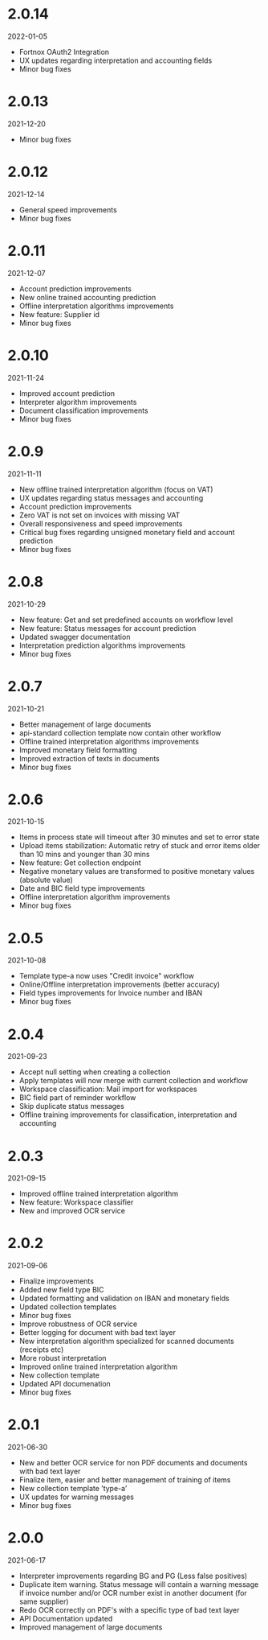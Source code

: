 # 2.0.14

2022-01-05
* Fortnox OAuth2 Integration
* UX updates regarding interpretation and accounting fields
* Minor bug fixes

# 2.0.13

2021-12-20
* Minor bug fixes

# 2.0.12

2021-12-14
* General speed improvements
* Minor bug fixes

# 2.0.11

2021-12-07
* Account prediction improvements
* New online trained accounting prediction 
* Offline interpretation algorithms improvements
* New feature: Supplier id
* Minor bug fixes

# 2.0.10

2021-11-24
* Improved account prediction
* Interpreter algorithm improvements
* Document classification improvements
* Minor bug fixes

# 2.0.9

2021-11-11
* New offline trained interpretation algorithm (focus on VAT)
* UX updates regarding status messages and accounting
* Account prediction improvements
* Zero VAT is not set on invoices with missing VAT
* Overall responsiveness and speed improvements 
* Critical bug fixes regarding unsigned monetary field and account prediction
* Minor bug fixes


# 2.0.8

2021-10-29
* New feature: Get and set predefined accounts on workflow level
* New feature: Status messages for account prediction 
* Updated swagger documentation
* Interpretation prediction algorithms improvements
* Minor bug fixes

# 2.0.7

2021-10-21
* Better management of large documents
* api-standard collection template now contain other workflow
* Offline trained interpretation algorithms improvements
* Improved monetary field formatting
* Improved extraction of texts in documents
* Minor bug fixes


# 2.0.6

2021-10-15
* Items in process state will timeout after 30 minutes and set to error state 
* Upload items stabilization: Automatic retry of stuck and error items older than 10 mins and younger than 30 mins
* New feature: Get collection endpoint
* Negative monetary values are transformed to positive monetary values (absolute value)
* Date and BIC field type improvements
* Offline interpretation algorithm improvements
* Minor bug fixes

# 2.0.5

2021-10-08

* Template type-a now uses "Credit invoice" workflow
* Online/Offline interpretation improvements (better accuracy)
* Field types improvements for Invoice number and IBAN
* Minor bug fixes


# 2.0.4

2021-09-23

* Accept null setting when creating a collection</li>
* Apply templates will now merge with current collection and workflow</li>
* Workspace classification: Mail import for workspaces</li>
* BIC field part of reminder workflow</li>
* Skip duplicate status messages</li>
* Offline training improvements for classification, interpretation and accounting</li>

# 2.0.3

2021-09-15

* Improved offline trained interpretation algorithm
* New feature: Workspace classifier
* New and improved OCR service


# 2.0.2

2021-09-06

* Finalize improvements
* Added new field type BIC
* Updated formatting and validation on IBAN and monetary fields
* Updated collection templates
* Minor bug fixes
* Improve robustness of OCR service
* Better logging for document with bad text layer
* New interpretation algorithm specialized for scanned documents (receipts etc)
* More robust interpretation
* Improved online trained interpretation algorithm
* New collection template
* Updated API documenation
* Minor bug fixes


# 2.0.1

2021-06-30

* New and better OCR service for non PDF documents and documents with bad text layer
* Finalize item, easier and better management of training of items
* New collection template ’type-a’
* UX updates for warning messages
* Minor bug fixes

# 2.0.0

2021-06-17

* Interpreter improvements regarding BG and PG (Less false positives)
* Duplicate item warning. Status message will contain a warning message if invoice number and/or OCR number exist in another document (for same supplier)
* Redo OCR correctly on PDF's with a specific type of bad text layer
* API Documentation updated
* Improved management of large documents
